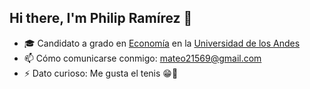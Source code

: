 ## Hi there, I'm Philip Ramírez 👋

- 🎓 Candidato a grado en [Economía](https://economia.uniandes.edu.co/programas/pregrado-en-economia) en la [Universidad de los Andes](https://www.uniandes.edu.co/)
- 📫 Cómo comunicarse conmigo: mateo21569@gmail.com
- ⚡ Dato curioso: Me gusta el tenis 😁🎾

<!--
**philipramirezp/philipramirezp** is a ✨ _special_ ✨ repository because its `README.md` (this file) appears on your GitHub profile.

Here are some ideas to get you started:

- 🔭 I’m currently working on ...
- 🌱 I’m currently learning ...
- 👯 I’m looking to collaborate on ...
- 🤔 I’m looking for help with ...
- 💬 Ask me about ...
- 📫 How to reach me: ...
- 😄 Pronouns: ...
- ⚡ Fun fact: ...
-->
